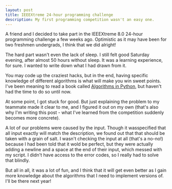 ```yaml
---
layout: post
title: IEEEXtreme 24-hour programming challenge
description: My first programming competition wasn't an easy one.
---
```


A friend and I decided to take part in the IEEEXtreme 8.0 24-hour programming challenge a few weeks ago. Optimistic as it may have been for two freshmen undergrads, I think that we did alright!

The hard part wasn't even the lack of sleep. I still felt good Saturday evening, after almost 50 hours without sleep. It was a learning experience, for sure. I wanted to write down what I had drawn from it.

You may code up the craziest hacks, but in the end, having specific knowledge of different algorithms is what will make you win sweet points. I've been meaning to read a book called [Algorithms in Python](http://www.astro.sunysb.edu/steinkirch/reviews/algorithms_in_python.pdf), but haven't had the time to do so until now.

At some point, I got stuck for good. But just explaining the problem to my teammate made it clear to me, and I figured it out on my own (that's also why I'm writing this post - what I've learned from the competition suddenly becomes more concrete).

A lot of our problems were caused by the input. Though it wasspecified that all input exactly will match the description, we found out that that should be taken with a grain of salt. I wasn't checking the input at all (that's a no-no!) because I had been told that it wold be perfect, but they were actually adding a newline and a space at the end of their input, which messed with my script. I didn't have access to the error codes, so I really had to solve that blindly.

But all in all, it was a lot of fun, and I think that it will get even better as I gain more knowledge about the algorithms that I need to implement versions of. I'll be there next year!